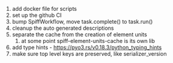 1. add docker file for scripts
1. set up the github CI
1. bump SpiffWorkflow, move task.complete() to task.run()
1. cleanup the auto generated descriptions
1. separate the cache from the creation of element units
   1. at some point spiff-element-units-cache is its own lib
1. add type hints - https://pyo3.rs/v0.18.3/python_typing_hints
1. make sure top level keys are preserved, like serializer_version
